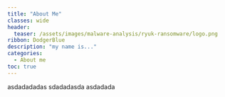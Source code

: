```yaml
---
title: "About Me"
classes: wide
header:
  teaser: /assets/images/malware-analysis/ryuk-ransomware/logo.png
ribbon: DodgerBlue
description: "my name is..."
categories:
  - About me
toc: true
---
```

asdadadadas
sdadadasda
asdadada
